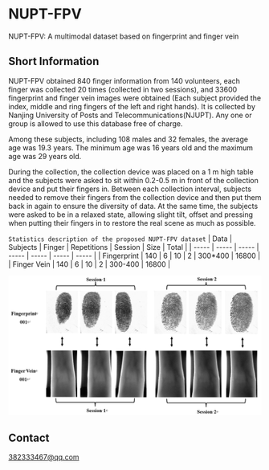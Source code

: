 # NUPT-FPV
NUPT-FPV: A multimodal dataset based on fingerprint and finger vein

## Short Information
NUPT-FPV obtained 840 finger information from 140 volunteers, each finger was collected 20 times (collected in two sessions), and 33600 fingerprint and finger vein images were obtained (Each subject provided the index, middle and ring fingers of the left and right hands). It is collected by Nanjing University of Posts and Telecommunications(NJUPT). Any one or group is allowed to use this database free of charge.

Among these subjects, including 108 males and 32 females, the average age was 19.3 years. The minimum age was 16 years old and the maximum age was 29 years old.

During the collection, the collection device was placed on a 1 m high table and the subjects were asked to sit within 0.2-0.5 m in front of the collection device and put their fingers in. Between each collection interval, subjects needed to remove their fingers from the collection device and then put them back in again to ensure the diversity of data. At the same time, the subjects were asked to be in a relaxed state, allowing slight tilt, offset and pressing when putting their fingers in to restore the real scene as much as possible.


`Statistics description of the proposed NUPT-FPV dataset`
| Data | Subjects | Finger | Repetitions | Session | Size | Total |
| ----- | ----- | ----- | ----- | ----- | ----- | ----- |
| Fingerprint | 140 | 6 | 10 | 2 | 300*400 | 16800 |
| Finger Vein | 140 | 6 | 10 | 2 | 300-400 | 16800 |

![demo](https://github.com/REN382333467/NJUPT-FPV/blob/main/image/001.png "demo-oo1")  


## Contact
382333467@qq.com
